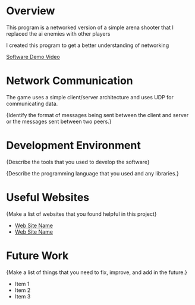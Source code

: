 # Overview

This program is a networked version of a simple arena shooter that I replaced the ai enemies with other players

I created this program to get a better understanding of networking

[Software Demo Video]([https://youtu.be/KErDMicZmQU])

# Network Communication

The game uses a simple client/server architecture and uses UDP for communicating data.

{Identify the format of messages being sent between the client and server or the messages sent between two peers.}

# Development Environment

{Describe the tools that you used to develop the software}

{Describe the programming language that you used and any libraries.}

# Useful Websites

{Make a list of websites that you found helpful in this project}
* [Web Site Name](http://url.link.goes.here)
* [Web Site Name](http://url.link.goes.here)

# Future Work

{Make a list of things that you need to fix, improve, and add in the future.}
* Item 1
* Item 2
* Item 3
